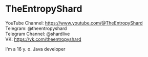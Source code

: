 # TheEntropyShard
YouTube Channel: https://www.youtube.com/@TheEntropyShard <br>
Telegram: @theentropyshard <br>
Telegram Channel: @shardlive <br>
VK: https://vk.com/theentropyshard <br>

I'm a 16 y. o. Java developer

